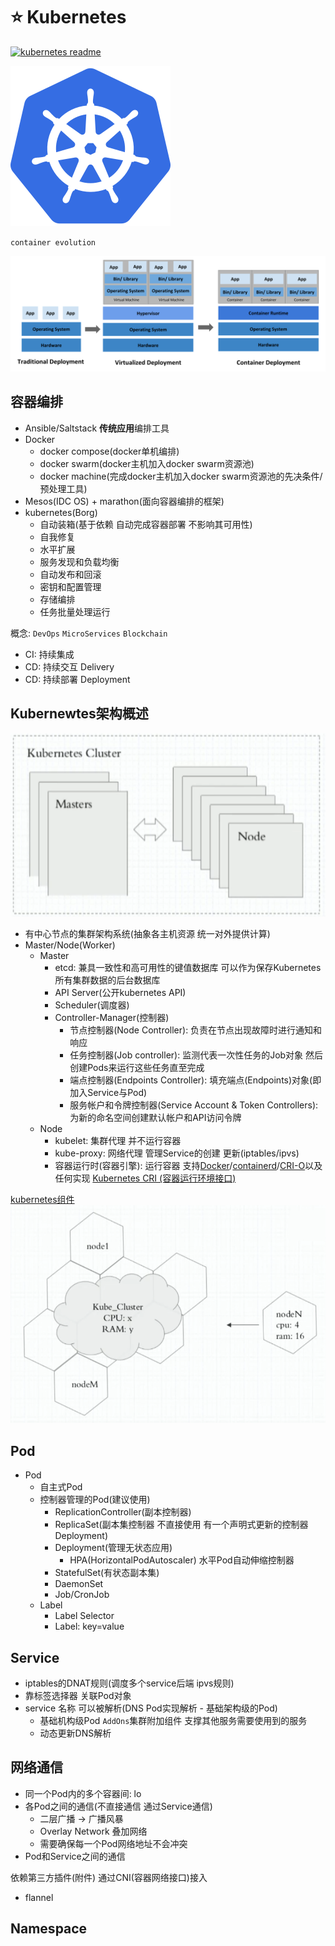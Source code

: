 # ⭐ Kubernetes

[![kubernetes readme](https://img.shields.io/badge/Kubernetes-README-356DE3)](https://kubernetes.io/zh/docs/home/)

[![kubernetes](./icons/kubernetes.svg)](https://kubernetes.io/)

`container evolution`

![container_evolution](./icons/container_evolution.svg)

## 容器编排

- Ansible/Saltstack **传统应用**编排工具
- Docker
  - docker compose(docker单机编排)
  - docker swarm(docker主机加入docker swarm资源池)
  - docker machine(完成docker主机加入docker swarm资源池的先决条件/预处理工具)
- Mesos(IDC OS) + marathon(面向容器编排的框架)
- kubernetes(Borg)
  - 自动装箱(基于依赖 自动完成容器部署 不影响其可用性)
  - 自我修复
  - 水平扩展
  - 服务发现和负载均衡
  - 自动发布和回滚
  - 密钥和配置管理
  - 存储编排
  - 任务批量处理运行

概念: `DevOps` `MicroServices` `Blockchain`

- CI: 持续集成
- CD: 持续交互 Delivery
- CD: 持续部署 Deployment

## Kubernewtes架构概述

![kubernetes-cluster](./icons/kubernetes_cluster.png)

- 有中心节点的集群架构系统(抽象各主机资源 统一对外提供计算)
- Master/Node(Worker)
  - Master
    - etcd: 兼具一致性和高可用性的键值数据库 可以作为保存Kubernetes所有集群数据的后台数据库
    - API Server(公开kubernetes API)
    - Scheduler(调度器)
    - Controller-Manager(控制器)
      - 节点控制器(Node Controller): 负责在节点出现故障时进行通知和响应
      - 任务控制器(Job controller): 监测代表一次性任务的Job对象 然后创建Pods来运行这些任务直至完成
      - 端点控制器(Endpoints Controller): 填充端点(Endpoints)对象(即加入Service与Pod)
      - 服务帐户和令牌控制器(Service Account & Token Controllers): 为新的命名空间创建默认帐户和API访问令牌
  - Node
    - kubelet: 集群代理 并不运行容器
    - kube-proxy: 网络代理 管理Service的创建 更新(iptables/ipvs)
    - 容器运行时(容器引擎): 运行容器 支持[Docker](https://kubernetes.io/zh/docs/reference/kubectl/docker-cli-to-kubectl/)/[containerd](https://containerd.io/docs/)/[CRI-O](https://cri-o.io/#what-is-cri-o)以及任何实现 [Kubernetes CRI (容器运行环境接口)](https://github.com/kubernetes/community/blob/master/contributors/devel/sig-node/container-runtime-interface.md)

[kubernetes组件](https://kubernetes.io/zh/docs/concepts/overview/components/)
![kuberbetes-cluster02](./icons/kubernetes_cluster02.png)

## Pod

- Pod
  - 自主式Pod
  - 控制器管理的Pod(建议使用)
    - ReplicationController(副本控制器)
    - ReplicaSet(副本集控制器 不直接使用 有一个声明式更新的控制器Deployment)
    - Deployment(管理无状态应用)
      - HPA(HorizontalPodAutoscaler) 水平Pod自动伸缩控制器
    - StatefulSet(有状态副本集)
    - DaemonSet
    - Job/CronJob
  - Label
    - Label Selector
    - Label: key=value

## Service

- iptables的DNAT规则(调度多个service后端 ipvs规则)
- 靠标签选择器 关联Pod对象
- service 名称 可以被解析(DNS Pod实现解析 - 基础架构级的Pod)
  - 基础机构级Pod `AddOns`集群附加组件 支撑其他服务需要使用到的服务
  - 动态更新DNS解析

## 网络通信

- 同一个Pod内的多个容器间: lo
- 各Pod之间的通信(不直接通信 通过Service通信)
  - 二层广播 -> 广播风暴
  - Overlay Network 叠加网络
  - 需要确保每一个Pod网络地址不会冲突
- Pod和Service之间的通信

依赖第三方插件(附件) 通过CNI(容器网络接口)接入

- flannel

## Namespace
